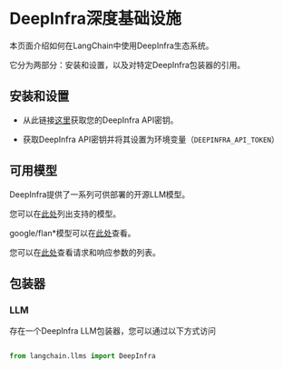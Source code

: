 # DeepInfra深度基础设施



本页面介绍如何在LangChain中使用DeepInfra生态系统。

它分为两部分：安装和设置，以及对特定DeepInfra包装器的引用。



## 安装和设置

- 从此链接[这里](https://deepinfra.com/)获取您的DeepInfra API密钥。

- 获取DeepInfra API密钥并将其设置为环境变量（`DEEPINFRA_API_TOKEN`）



## 可用模型



DeepInfra提供了一系列可供部署的开源LLM模型。

您可以在[此处](https://deepinfra.com/models?type=text-generation)列出支持的模型。

google/flan\*模型可以在[此处](https://deepinfra.com/models?type=text2text-generation)查看。



您可以在[此处](https://deepinfra.com/databricks/dolly-v2-12b#API)查看请求和响应参数的列表。



## 包装器



### LLM



存在一个DeepInfra LLM包装器，您可以通过以下方式访问

```python

from langchain.llms import DeepInfra

```

